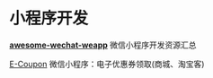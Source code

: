 # 小程序开发

[**awesome-wechat-weapp**](https://github.com/justjavac/awesome-wechat-weapp)
微信小程序开发资源汇总 

[E-Coupon](https://github.com/herry-zhang/E-Coupon)
微信小程序：电子优惠券领取(商城、淘宝客) 

[]()


[]()


[]()


[]()


[]()


[]()


[]()


